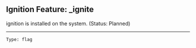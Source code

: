 ## Ignition Feature: _ignite

<website-feature> ignition is installed on the system. (Status: Planned) </website-feature>

---

	Type: flag
#

